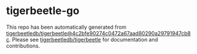 # tigerbeetle-go
This repo has been automatically generated from [tigerbeetledb/tigerbeetle@4c2bfe90274c0472a67aad80290a29791947cb8c](https://github.com/tigerbeetledb/tigerbeetle/commit/4c2bfe90274c0472a67aad80290a29791947cb8c). Please see [tigerbeetledb/tigerbeetle](https://github.com/tigerbeetledb/tigerbeetle) for documentation and contributions.
